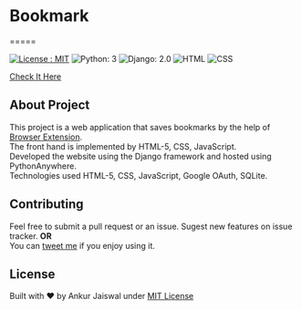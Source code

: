 # Bookmark

=====

[![License : MIT](https://img.shields.io/npm/l/express.svg)](https://ankur.mit-license.org/)
![Python: 3](https://img.shields.io/badge/Python-3.0-red.svg)
![Django: 2.0](https://img.shields.io/badge/Django-2.0-red.svg)
![HTML](https://img.shields.io/badge/HTML-5.svg)
![CSS](https://img.shields.io/badge/CSS-3.svg)

[Check It Here](https://bookmarks.pythonanywhere.com/)  

## About Project

 This project is a web application that saves bookmarks by the help of [Browser Extension](https://chrome.google.com/webstore/detail/bondmarks/kkdmbocipcijoinkenkpkidklahpkbpj/).  
 The front hand is implemented by HTML-5, CSS, JavaScript.  
 Developed the website using the Django framework and hosted using PythonAnywhere.  
 Technologies used HTML-5, CSS, JavaScript, Google OAuth, SQLite.  

## Contributing

Feel free to submit a pull request or an issue. Sugest new features on issue tracker.
**OR**  
You can [tweet me](https://twitter.com/ItsAnkurJ) if you enjoy using it.

## License

Built with ♥ by Ankur Jaiswal  under [MIT License](https://ankur.mit-license.org/)  
